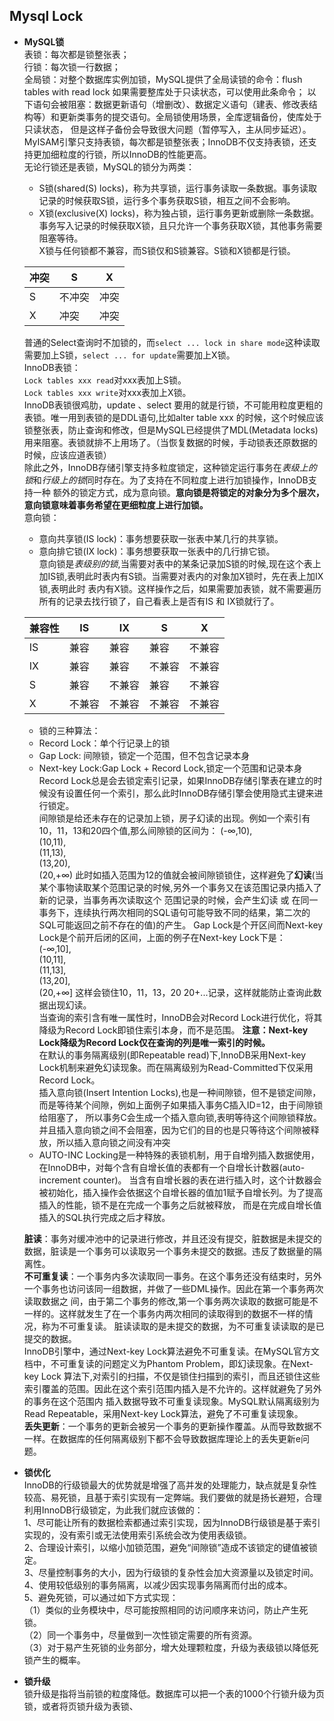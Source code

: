 ## Mysql Lock 
 
+ **MySQL锁**   
    表锁：每次都是锁整张表；   
    行锁：每次锁一行数据；  
    全局锁：对整个数据库实例加锁，MySQL提供了全局读锁的命令：flush tables with read lock 如果需要整库处于只读状态，可以使用此条命令；
    以下语句会被阻塞：数据更新语句（增删改）、数据定义语句（建表、修改表结构等）和更新类事务的提交语句。全局锁使用场景，全库逻辑备份，使库处于只读状态，
    但是这样子备份会导致很大问题（暂停写入，主从同步延迟）。   
    MyISAM引擎只支持表锁，每次都是锁整张表；InnoDB不仅支持表锁，还支持更加细粒度的行锁，所以InnoDB的性能更高。   
    无论行锁还是表锁，MySQL的锁分为两类：   
    + S锁(shared(S) locks)，称为共享锁，运行事务读取一条数据。事务读取记录的时候获取S锁，运行多个事务获取S锁，相互之间不会影响。   
    + X锁(exclusive(X) locks)，称为独占锁，运行事务更新或删除一条数据。事务写入记录的时候获取X锁，且只允许一个事务获取X锁，其他事务需要阻塞等待。   
    X锁与任何锁都不兼容，而S锁仅和S锁兼容。S锁和X锁都是行锁。   
    
    |   冲突    |   S    |  X     |    
    |   ---    |  ---   |  ---   |     
    |    S     | 不冲突  |  冲突  |    
    |    X     |  冲突   |  冲突  |    
    
    普通的Select查询时不加锁的，而`select ... lock in share mode`这种读取需要加上S锁，`select ... for update`需要加上X锁。   
    InnoDB表锁：  
    `Lock tables xxx read`对xxx表加上S锁。   
    `Lock tables xxx write`对xxx表加上X锁。   
    InnoDB表锁很鸡肋，update 、select 要用的就是行锁，不可能用粒度更粗的表锁。唯一用到表锁的是DDL语句,比如alter table xxx 的时候，这个时候应该
    锁整张表，防止查询和修改，但是MySQL已经提供了MDL(Metadata locks)用来阻塞。表锁就排不上用场了。（当恢复数据的时候，手动锁表还原数据的时候，应该应道表锁）   
    除此之外，InnoDB存储引擎支持多粒度锁定，这种锁定运行事务在*表级上的锁*和*行级上的锁*同时存在。为了支持在不同粒度上进行加锁操作，InnoDB支持一种
    额外的锁定方式，成为意向锁。**意向锁是将锁定的对象分为多个层次，意向锁意味着事务希望在更细粒度上进行加锁。**   
    意向锁：   
    + 意向共享锁(IS lock)：事务想要获取一张表中某几行的共享锁。   
    + 意向排它锁(IX lock)：事务想要获取一张表中的几行排它锁。   
    意向锁是*表级别的锁*,当需要对表中的某条记录加S锁的时候,现在这个表上加IS锁,表明此时表内有S锁。当需要对表内的对象加X锁时，先在表上加IX锁,表明此时
    表内有X锁。这样操作之后，如果需要加表锁，就不需要遍历所有的记录去找行锁了，自己看表上是否有IS 和 IX锁就行了。   
    
    |兼容性 |IS   |   IX   |   S    |    X   |
    | ---  |---  | ---    | ---    |  ---   |
    |IS    |兼容  | 兼容   | 兼容    | 不兼容  |   
    |IX    |兼容  | 兼容   | 不兼容  | 不兼容  |   
    |S     |兼容  | 不兼容 | 兼容    | 不兼容  |   
    |X     |不兼容 | 不兼容 | 不兼容  | 不兼容  |   
    
    * 锁的三种算法：   
    + Record Lock：单个行记录上的锁      
    + Gap Lock: 间隙锁，锁定一个范围，但不包含记录本身   
    + Next-key Lock:Gap Lock + Record Lock,锁定一个范围和记录本身   
    Record Lock总是会去锁定索引记录，如果InnoDB存储引擎表在建立的时候没有设置任何一个索引，那么此时InnoDB存储引擎会使用隐式主键来进行锁定。   
    间隙锁是给还未存在的记录加上锁，房子幻读的出现。例如一个索引有10，11，13和20四个值,那么间隙锁的区间为：
    (-∞,10),   
    (10,11),   
    (11,13),   
    (13,20),   
    (20,+∞)
    此时如插入范围为12的值就会被间隙锁锁住，这样避免了**幻读**(当某个事物读取某个范围记录的时候,另外一个事务又在该范围记录内插入了新的记录，当事务再次读取这个
    范围记录的时候，会产生幻读 或 在同一事务下，连续执行两次相同的SQL语句可能导致不同的结果，第二次的SQL可能返回之前不存在的值)的产生。
    Gap Lock是个开区间而Next-key Lock是个前开后闭的区间，上面的例子在Next-key Lock下是：   
    (-∞,10],   
    (10,11],   
    (11,13],   
    (13,20],   
    (20,+∞]
    这样会锁住10，11，13，20 20+...记录，这样就能防止查询此数据出现幻读。   
    当查询的索引含有唯一属性时，InnoDB会对Record Lock进行优化，将其降级为Record Lock即锁住索引本身，而不是范围。
    **注意：Next-key Lock降级为Record Lock仅在查询的列是唯一索引的时候。**    
    在默认的事务隔离级别(即Repeatable read)下,InnoDB采用Next-key Lock机制来避免幻读现象。而在隔离级别为Read-Committed下仅采用Record Lock。   
    插入意向锁(Insert Intention Locks),也是一种间隙锁，但不是锁定间隙，而是等待某个间隙，例如上面例子如果插入事务C插入ID=12，由于间隙锁给阻塞了，
    所以事务C会生成一个插入意向锁,表明等待这个间隙锁释放。并且插入意向锁之间不会阻塞，因为它们的目的也是只等待这个间隙被释放，所以插入意向锁之间没有冲突   
    + AUTO-INC Locking是一种特殊的表锁机制，用于自增列插入数据使用，在InnoDB中，对每个含有自增长值的表都有一个自增长计数器(auto-increment counter)。
    当含有自增长器的表在进行插入时，这个计数器会被初始化，插入操作会依据这个自增长器的值加1赋予自增长列。为了提高插入的性能，锁不是在完成一个事务之后就被释放，
    而是在完成自增长值插入的SQL执行完成之后才释放。   
    
    **脏读**：事务对缓冲池中的记录进行修改，并且还没有提交，脏数据是未提交的数据，脏读是一个事务可以读取另一个事务未提交的数据。违反了数据量的隔离性。   
    **不可重复读**：一个事务内多次读取同一事务。在这个事务还没有结束时，另外一个事务也访问该同一组数据，并做了一些DML操作。因此在第一个事务两次读取数据之
    间，由于第二个事务的修改,第一个事务两次读取的数据可能是不一样的。这样就发生了在一个事务内两次相同的读取得到的数据不一样的情况，称为不可重复读。
    脏读读取的是未提交的数据，为不可重复读读取的是已提交的数据。         
    InnoDB引擎中，通过Next-key Lock算法避免不可重复读。在MySQL官方文档中，不可重复读的问题定义为Phantom Problem，即幻读现象。在Next-key Lock
    算法下,对索引的扫描，不仅是锁住扫描到的索引，而且还锁住这些索引覆盖的范围。因此在这个索引范围内插入是不允许的。这样就避免了另外的事务在这个范围内
    插入数据导致不可重复读现象。MySQL默认隔离级别为Read Repeatable，采用Next-key Lock算法，避免了不可重复读现象。   
    **丢失更新**：一个事务的更新会被另一个事务的更新操作覆盖。从而导致数据不一样。在数据库的任何隔离级别下都不会导致数据库理论上的丢失更新e问题。   
+ **锁优化**   
    InnoDB的行级锁最大的优势就是增强了高并发的处理能力，缺点就是复杂性较高、易死锁，且基于索引实现有一定弊端。我们要做的就是扬长避短，合理利用InnoDB行级锁定，为此我们就应该做的：   
    1、尽可能让所有的数据检索都通过索引实现，因为InnoDB行级锁是基于索引实现的，没有索引或无法使用索引系统会改为使用表级锁。   
    2、合理设计索引，以缩小加锁范围，避免“间隙锁”造成不该锁定的键值被锁定。  
    3、尽量控制事务的大小，因为行级锁的复杂性会加大资源量以及锁定时间。   
    4、使用较低级别的事务隔离，以减少因实现事务隔离而付出的成本。   
    5、避免死锁，可以通过如下方式实现：   
    （1）类似的业务模块中，尽可能按照相同的访问顺序来访问，防止产生死锁。   
    （2）同一个事务中，尽量做到一次性锁定需要的所有资源。   
    （3）对于易产生死锁的业务部分，增大处理颗粒度，升级为表级锁以降低死锁产生的概率。   
+ **锁升级**    
    锁升级是指将当前锁的粒度降低。数据库可以把一个表的1000个行锁升级为页锁，或者将页锁升级为表锁、  

    